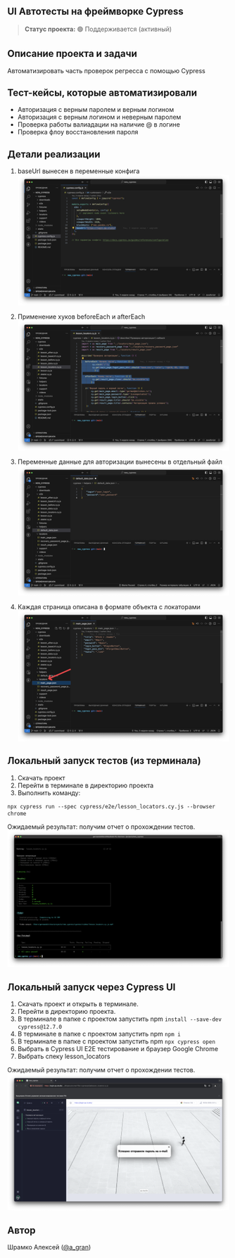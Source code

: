 <h2>UI Автотесты на фреймворке Cypress</h2>

> **Статус проекта:**
> 🟢 Поддерживается (активный)

## Описание проекта и задачи

Автоматизировать часть проверок регресса с помощью Cypress

## Тест-кейсы, которые автоматизировали

-   Авторизация с верным паролем и верным логином
-   Авторизация c верным логином и неверным паролем
-   Проверка работы валиадации на наличие @ в логине
-   Проверка флоу восстановления пароля

## Детали реализации

1. baseUrl вынесен в переменные конфига
   ![image](https://github.com/a-gran/cypress_javascript/blob/main/static/baseUrl.png)

2. Применение хуков beforeEach и afterEach
   ![image](https://github.com/a-gran/cypress_javascript/blob/main/static/hooks.png)

3. Переменные данные для авторизации вынесены в отдельный файл
   ![image](https://github.com/a-gran/cypress_javascript/blob/main/static/user_data.png)

4. Каждая страница описана в формате объекта с локаторами
   ![image](https://github.com/a-gran/cypress_javascript/blob/main/static/locators.png)

## Локальный запуск тестов (из терминала)

1. Скачать проект
2. Перейти в терминале в директорию проекта
3. Выполнить команду:

```
npx cypress run --spec cypress/e2e/lesson_locators.cy.js --browser chrome
```

Ожидаемый результат: получим отчет о прохождении тестов.
![image](https://github.com/a-gran/cypress_javascript/blob/main/static/Cypress_cli.png)

## Локальный запуск через Cypress UI

1. Скачать проект и открыть в терминале.
2. Перейти в директорию проекта.
3. В терминале в папке с проектом запустить npm `install --save-dev cypress@12.7.0`
4. В терминале в папке с проектом запустить npm `npm i`
5. В терминале в папке с проектом запустить npm `npx cypress open`
6. Выбрать в Cypress UI E2E тестирование и браузер Google Chrome
7. Выбрать спеку lesson_locators

Ожидаемый результат: получим отчет о прохождении тестов.
![image](https://github.com/a-gran/cypress_javascript/blob/main/static/Cypress_UI.png)

## Автор

Шрамко Алексей ([@a_gran](https://t.me/a_gran))
